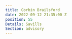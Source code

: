 ```yaml
---
title: Corbin Brailsford
date: 2022-09-12 21:35:00 Z
position: 55
Details: Savills
Section: advisory
---
```


